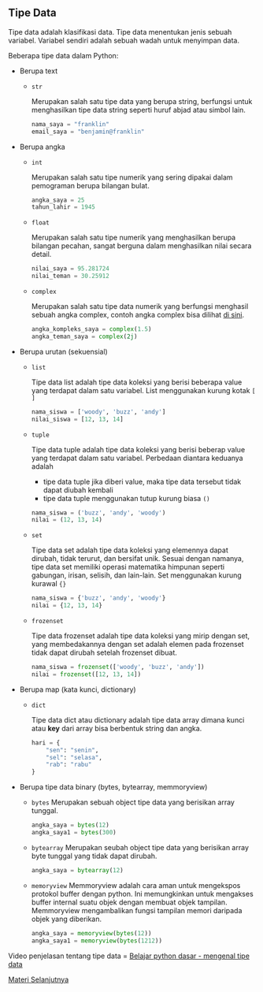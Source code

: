 ## Tipe Data

Tipe data adalah klasifikasi data. Tipe data menentukan jenis sebuah variabel.
Variabel sendiri adalah sebuah wadah untuk menyimpan data.

Beberapa tipe data dalam Python:

- Berupa text

    - ``str``

        Merupakan salah satu tipe data yang berupa string, berfungsi untuk menghasilkan tipe data string seperti huruf abjad atau simbol lain.
        ```python
        nama_saya = "franklin"
        email_saya = "benjamin@franklin"
        ```

- Berupa angka

    - ``int``

        Merupakan salah satu tipe numerik yang sering dipakai dalam pemograman berupa bilangan bulat.
        ```python
        angka_saya = 25
        tahun_lahir = 1945
        ```

    - ``float``

        Merupakan salah satu tipe numerik yang menghasilkan berupa bilangan pecahan, sangat berguna dalam menghasilkan nilai secara detail.
        ```python
        nilai_saya = 95.281724
        nilai_teman = 30.25912
        ```

    - ``complex``

        Merupakan salah satu tipe data numerik yang berfungsi menghasil sebuah angka complex, contoh angka complex bisa dilihat [di sini](https://id.wikipedia.org/wiki/Bilangan_kompleks).
        ```python
        angka_kompleks_saya = complex(1.5)
        angka_teman_saya = complex(2j)
        ```

- Berupa urutan (sekuensial)

    - ``list``

        Tipe data list adalah tipe data koleksi yang berisi beberapa value yang terdapat dalam satu variabel. List menggunakan kurung kotak ``[ ]``
        ```python
        nama_siswa = ['woody', 'buzz', 'andy']
        nilai_siswa = [12, 13, 14]
        ```

    - ``tuple``

        Tipe data tuple adalah tipe data koleksi yang berisi beberap value yang terdapat dalam satu variabel. Perbedaan diantara keduanya adalah

        - tipe data tuple jika diberi value, maka tipe data tersebut tidak dapat diubah kembali
        - tipe data tuple menggunakan tutup kurung biasa ``()``

        ```python
        nama_siswa = ('buzz', 'andy', 'woody')
        nilai = (12, 13, 14)
        ```

    - ``set``

        Tipe data set adalah tipe data koleksi yang elemennya dapat dirubah, tidak terurut, dan bersifat unik. Sesuai dengan namanya, tipe data set memiliki operasi matematika himpunan seperti gabungan, irisan, selisih, dan lain-lain. Set menggunakan kurung kurawal ``{}``

        ```python
        nama_siswa = {'buzz', 'andy', 'woody'}
        nilai = {12, 13, 14}
        ```

    - ``frozenset``

        Tipe data frozenset adalah tipe data koleksi yang mirip dengan set, yang membedakannya dengan set adalah elemen pada frozenset tidak dapat dirubah setelah frozenset dibuat.

        ```python
        nama_siswa = frozenset(['woody', 'buzz', 'andy'])
        nilai = frozenset([12, 13, 14])
        ```

- Berupa map (kata kunci, dictionary)

    - ``dict``

        Tipe data dict  atau dictionary adalah tipe data array dimana kunci atau __key__ dari array bisa berbentuk string dan angka.
        ```python
        hari = {
            "sen": "senin",
            "sel": "selasa",
            "rab": "rabu"
        }
        ```

- Berupa tipe data binary (bytes, bytearray, memmoryview)

    - ``bytes``
        Merupakan sebuah object tipe data yang berisikan array tunggal.
        ```python
        angka_saya = bytes(12)
        angka_saya1 = bytes(300)
        ```

    - ``bytearray``
        Merupakan seubah object tipe data yang berisikan array byte tunggal yang tidak dapat dirubah.
        ```python
        angka_saya = bytearray(12)
        ```

    - ``memoryview``
        Memmoryview adalah cara aman untuk mengekspos protokol buffer dengan python. Ini memungkinkan untuk mengakses buffer internal suatu objek dengan membuat objek tampilan. Memmoryview mengambalikan fungsi tampilan memori daripada objek yang diberikan.
        ```python
        angka_saya = memoryview(bytes(12))
        angka_saya1 = memoryview(bytes(1212))
        ```

Video penjelasan tentang tipe data = [Belajar python dasar - mengenal tipe data](https://www.youtube.com/watch?v=b3X0CH98Y9g&list=PLZS-MHyEIRo59lUBwU-XHH7Ymmb04ffOY&index=6)

[Materi Selanjutnya](../03_variable)